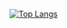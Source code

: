 [![Top Langs](https://github-readme-stats.vercel.app/api/top-langs/?username=beluomini&layout=compact)](https://github.com/anuraghazra/github-readme-stats)
